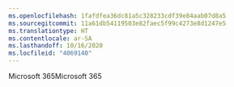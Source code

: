 ```yaml
---
ms.openlocfilehash: 1fafdfea36dc81a5c328233cdf39e84aab07d8a5
ms.sourcegitcommit: 11a61db54119503e82faec5f99c4273e8d1247e5
ms.translationtype: HT
ms.contentlocale: ar-SA
ms.lasthandoff: 10/16/2020
ms.locfileid: "4069140"
---
```

<span data-ttu-id="f977b-101">Microsoft 365</span><span class="sxs-lookup"><span data-stu-id="f977b-101">Microsoft 365</span></span>